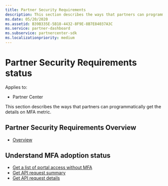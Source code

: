 ```yaml
---
title: Partner Security Requirements
description: This section describes the ways that partners can programmatically get the details on MFA metric. 
ms.date: 05/20/2020
ms.assetid: B39B335E-5B18-4432-8F9E-8B7E84037A3C
ms.service: partner-dashboard
ms.subservice: partnercenter-sdk
ms.localizationpriority: medium
---
```


# Partner Security Requirements status

Applies to:

- Partner Center

This section describes the ways that partners can programmatically get the details on MFA metric. 

## Partner Security Requirements Overview

- [Overview](https://docs.microsoft.com/partner-center/partner-security-requirements)

## Understand MFA adoption status

- [Get a list of portal access without MFA](get-portal-request-without-mfa.md)
- [Get API request summary](get-api-request-summary.md)
- [Get API request details](get-api-request-details.md)